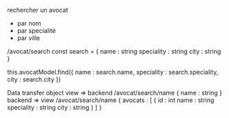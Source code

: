 rechercher un avocat
  - par nom
  - par specialité
  - par ville

/avocat/search
  const search = {
    name : string
    speciality : string
    city : string
  }

  this.avocatModel.find({
    name : search.name,
    speciality : search.speciality,
    city : search.city
  })

Data transfer object
  view => backend
    /avocat/search/name
    {
      name : string
    }
  backend => view
    /avocat/search/name
    {
      avocats : [
        {
          id : int
          name : string
          speciality : string
          city : string
        }
      ]
    }